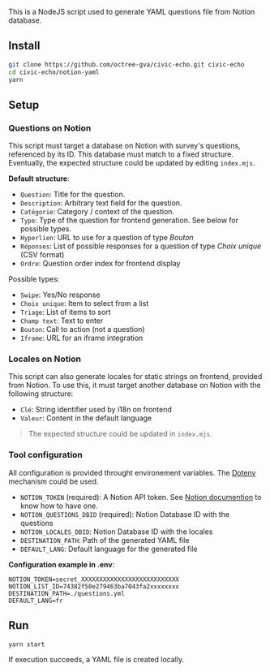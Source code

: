 This is a NodeJS script used to generate YAML questions file from Notion database.

## Install

```bash
git clone https://github.com/octree-gva/civic-echo.git civic-echo
cd civic-echo/notion-yaml
yarn
```

## Setup

### Questions on Notion

This script must target a database on Notion with survey's questions, referenced by its ID.
This database must match to a fixed structure. Eventually, the expected structure could be updated by editing `index.mjs`.

**Default structure**:

- `Question`: Title for the question.
- `Description`: Arbitrary text field for the question.
- `Catégorie`: Category / context of the question.
- `Type`: Type of the question for frontend generation. See below for possible types.
- `Hyperlien`: URL to use for a question of type _Bouton_
- `Réponses`: List of possible responses for a question of type _Choix unique_ (CSV format)
- `Ordre`: Question order index for frontend display

Possible types:

- `Swipe`: Yes/No response
- `Choix unique`: Item to select from a list
- `Triage`: List of items to sort
- `Champ text`: Text to enter
- `Bouton`: Call to action (not a question)
- `Iframe`: URL for an iframe integration

### Locales on Notion

This script can also generate locales for static strings on frontend, provided from Notion.
To use this, it must target another database on Notion with the following structure:

- `Clé`: String identifier used by i18n on frontend
- `Valeur`: Content in the default language

> The expected structure could be updated in `index.mjs`.

### Tool configuration

All configuration is provided throught environement variables.
The [Dotenv](https://www.dotenv.org/) mechanism could be used.

- `NOTION_TOKEN` (required): A Notion API token. See [Notion documention](https://developers.notion.com/docs/getting-started) to know how to have one.
- `NOTION_QUESTIONS_DBID` (required): Notion Database ID with the questions
- `NOTION_LOCALES_DBID`: Notion Database ID with the locales
- `DESTINATION_PATH`: Path of the generated YAML file
- `DEFAULT_LANG`: Default language for the generated file

**Configuration example in .env**:

```.env
NOTION_TOKEN=secret_XXXXXXXXXXXXXXXXXXXXXXXXXXX
NOTION_LIST_ID=74382f50e279463ba7043fa2xxxxxxxx
DESTINATION_PATH=./questions.yml
DEFAULT_LANG=fr
```

## Run

```bash
yarn start
```

If execution succeeds, a YAML file is created locally.
